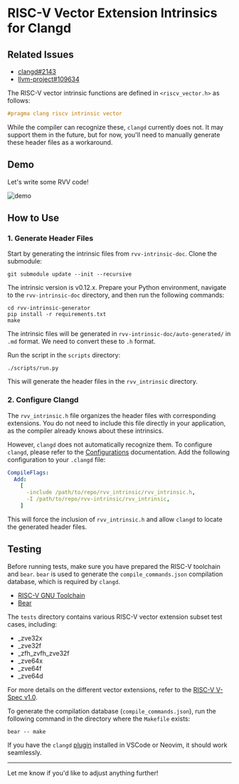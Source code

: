 # RISC-V Vector Extension Intrinsics for Clangd

## Related Issues

- [clangd#2143](https://github.com/clangd/clangd/issues/2143)
- [llvm-project#109634](https://github.com/llvm/llvm-project/issues/109634)

The RISC-V vector intrinsic functions are defined in `<riscv_vector.h>` as follows:

```c
#pragma clang riscv intrinsic vector
```

While the compiler can recognize these, `clangd` currently does not. It may support them in the future, but for now, you'll need to manually generate these header files as a workaround.

## Demo

Let's write some RVV code!

![demo](https://media0.giphy.com/media/v1.Y2lkPTc5MGI3NjExNDg0dW1zandwNzFkZGoyNWp3YTZlMnZwdzZ0aDYxdHhyaTZraWhkZSZlcD12MV9pbnRlcm5hbF9naWZfYnlfaWQmY3Q9Zw/lQUGbpbTKQBWVulhxS/giphy.gif)

## How to Use

### 1. Generate Header Files

Start by generating the intrinsic files from `rvv-intrinsic-doc`. Clone the submodule:

```shell
git submodule update --init --recursive
```

The intrinsic version is v0.12.x. Prepare your Python environment, navigate to the `rvv-intrinsic-doc` directory, and then run the following commands:

```shell
cd rvv-intrinsic-generator
pip install -r requirements.txt
make
```

The intrinsic files will be generated in `rvv-intrinsic-doc/auto-generated/` in `.md` format. We need to convert these to `.h` format.

Run the script in the `scripts` directory:

```shell
./scripts/run.py
```

This will generate the header files in the `rvv_intrinsic` directory.

### 2. Configure Clangd

The `rvv_intrinsic.h` file organizes the header files with corresponding extensions. You do not need to include this file directly in your application, as the compiler already knows about these intrinsics.

However, `clangd` does not automatically recognize them. To configure `clangd`, please refer to the [Configurations](https://clangd.llvm.org/config) documentation. Add the following configuration to your `.clangd` file:

```yaml
CompileFlags:
  Add:
    [
      -include /path/to/repo/rvv_intrinsic/rvv_intrinsic.h,
      -I /path/to/repo/rvv-intrinsic/rvv_intrinsic,
    ]
```

This will force the inclusion of `rvv_intrinsic.h` and allow `clangd` to locate the generated header files.

## Testing

Before running tests, make sure you have prepared the RISC-V toolchain and `bear`. `bear` is used to generate the `compile_commands.json` compilation database, which is required by `clangd`.

- [RISC-V GNU Toolchain](https://github.com/riscv-collab/riscv-gnu-toolchain)
- [Bear](https://github.com/rizsotto/Bear)

The `tests` directory contains various RISC-V vector extension subset test cases, including:

- _zve32x
- _zve32f
- _zfh_zvfh_zve32f
- _zve64x
- _zve64f
- _zve64d

For more details on the different vector extensions, refer to the [RISC-V V-Spec v1.0](https://github.com/riscvarchive/riscv-v-spec/releases/tag/v1.0).

To generate the compilation database (`compile_commands.json`), run the following command in the directory where the `Makefile` exists:

```shell
bear -- make
```

If you have the `clangd` [plugin](https://clangd.llvm.org/installation#editor-plugins) installed in VSCode or Neovim, it should work seamlessly.

---

Let me know if you'd like to adjust anything further!
